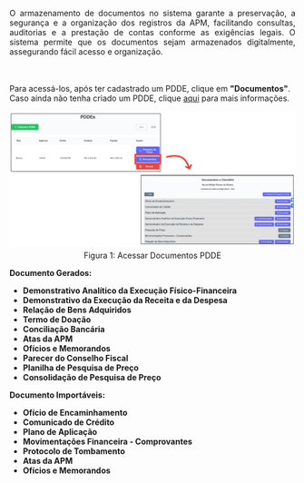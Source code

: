<p align="justify"> O armazenamento de documentos no sistema garante a preservação, a segurança e a organização dos registros da APM, facilitando consultas, auditorias e a prestação de contas conforme as exigências legais. O sistema permite que os documentos sejam armazenados digitalmente, assegurando fácil acesso e organização.

<br><br>
Para acessá-los, após ter cadastrado um PDDE, clique em <strong>"Documentos"</strong>. Caso ainda não tenha criado um PDDE, clique <a href="/prestacao-contas/PDDE/criarPDDE/">aqui</a> para mais informações.
</p>

<figure style="margin: 0.5em 0;">
    <img src="../../img/pc/pdde/documentos/AcessarDocumentos.png">
    <figcaption style="margin-top: 0.3em; text-align: center;">Figura 1: Acessar Documentos PDDE</figcaption>
</figure>

<p align="justfy">
<strong>Documento Gerados: </strong>
    <ul>
        <li><strong>Demonstrativo Analítico da Execução Físico-Financeira</strong></li>
        <li><strong>Demonstrativo da Execução da Receita e da Despesa</strong></li>
        <li><strong>Relação de Bens Adquiridos</strong></li>
        <li><strong>Termo de Doação</strong></li>
        <li><strong>Conciliação Bancária</strong></li>
        <li><strong>Atas da APM</strong></li>
        <li><strong>Ofícios e Memorandos</strong></li>
        <li><strong>Parecer do Conselho Fiscal</strong></li>
        <li><strong>Planilha de Pesquisa de Preço</strong></li>
        <li><strong>Consolidação de Pesquisa de Preço</strong></li>
    </ul>
</p>

<p align="justfy">
<strong>Documento Importáveis: </strong>
    <ul>
        <li><strong>Ofício de Encaminhamento</strong></li>
        <li><strong>Comunicado de Crédito</strong></li>
        <li><strong>Plano de Aplicação</strong></li>
        <li><strong>Movimentações Financeira - Comprovantes</strong></li>
        <li><strong>Protocolo de Tombamento</strong></li>
        <li><strong>Atas da APM</strong></li>
        <li><strong>Ofícios e Memorandos</strong></li>
    </ul>
</p>
